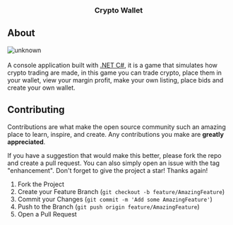 
<!-- PROJECT LOGO -->
<br />
<div align="center">

  <h3 align="center">Crypto Wallet</h3>
</div>



<!-- ABOUT THE PROJECT -->
## About
![unknown](https://user-images.githubusercontent.com/15944464/147514520-d29ac29f-125f-4b67-9839-0f0bb403fc13.png)
<br><br>
A console application built with [.NET C#](https://docs.microsoft.com/en-us/dotnet/), it is a game that simulates how crypto trading are made, in this game you can trade crypto, place them in your wallet, view your margin profit, make your own listing, place bids and create your own wallet.


<!-- CONTRIBUTING -->
## Contributing

Contributions are what make the open source community such an amazing place to learn, inspire, and create. Any contributions you make are **greatly appreciated**.

If you have a suggestion that would make this better, please fork the repo and create a pull request. You can also simply open an issue with the tag "enhancement".
Don't forget to give the project a star! Thanks again!

1. Fork the Project
2. Create your Feature Branch (`git checkout -b feature/AmazingFeature`)
3. Commit your Changes (`git commit -m 'Add some AmazingFeature'`)
4. Push to the Branch (`git push origin feature/AmazingFeature`)
5. Open a Pull Request


